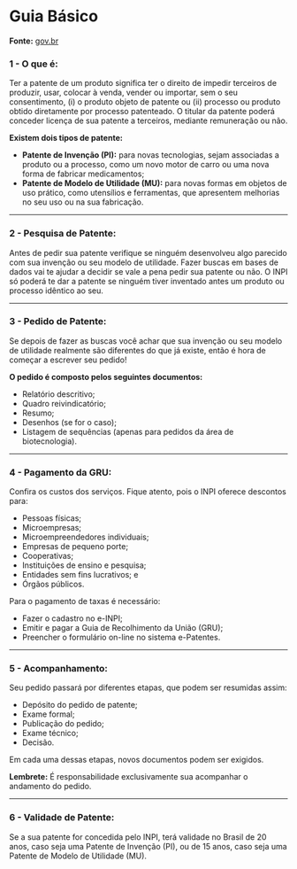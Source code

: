 # Guia Básico

**Fonte:** [gov.br](https://www.gov.br/inpi/pt-br/servicos/patentes/guia-basico)

### 1 - O que é:
Ter a patente de um produto significa ter o direito de impedir terceiros de produzir, usar, colocar à venda, vender ou importar, sem o seu consentimento, (i) o produto objeto de patente ou (ii) processo ou produto obtido diretamente por processo patenteado. O titular da patente poderá conceder licença de sua patente a terceiros, mediante remuneração ou não.

**Existem dois tipos de patente:**
- **Patente de Invenção (PI):** para novas tecnologias, sejam associadas a produto ou a processo, como um novo motor de carro ou uma nova forma de fabricar medicamentos;
- **Patente de Modelo de Utilidade (MU):** para novas formas em objetos de uso prático, como utensílios e ferramentas, que apresentem melhorias no seu uso ou na sua fabricação.

***

### 2 - Pesquisa de Patente:
Antes de pedir sua patente verifique se ninguém desenvolveu algo parecido com sua invenção ou seu modelo de utilidade. Fazer buscas em bases de dados vai te ajudar a decidir se vale a pena pedir sua patente ou não. O INPI só poderá te dar a patente se ninguém tiver inventado antes um produto ou processo idêntico ao seu.

***

### 3 - Pedido de Patente:
Se depois de fazer as buscas você achar que sua invenção ou seu modelo de utilidade realmente são diferentes do que já existe, então é hora de começar a escrever seu pedido!

**O pedido é composto pelos seguintes documentos:**
- Relatório descritivo;
- Quadro reivindicatório;
- Resumo;
- Desenhos (se for o caso);
- Listagem de sequências (apenas para pedidos da área de biotecnologia).

***

### 4 - Pagamento da GRU:
Confira os custos dos serviços. Fique atento, pois o INPI oferece descontos para:
- Pessoas físicas;
- Microempresas;
- Microempreendedores individuais;
- Empresas de pequeno porte;
- Cooperativas;
- Instituições de ensino e pesquisa;
- Entidades sem fins lucrativos; e
- Órgãos públicos.

Para o pagamento de taxas é necessário:
- Fazer o cadastro no e-INPI;
- Emitir e pagar a Guia de Recolhimento da União (GRU);
- Preencher o formulário on-line no sistema e-Patentes.

***

### 5 - Acompanhamento:
Seu pedido passará por diferentes etapas, que podem ser resumidas assim:
- Depósito do pedido de patente;
- Exame formal;
- Publicação do pedido;
- Exame técnico;
- Decisão.

Em cada uma dessas etapas, novos documentos podem ser exigidos.

**Lembrete:** É responsabilidade exclusivamente sua acompanhar o andamento do pedido.

***

### 6 - Validade de Patente:
Se a sua patente for concedida pelo INPI, terá validade no Brasil de 20 anos, caso seja uma Patente de Invenção (PI), ou de 15 anos, caso seja uma Patente de Modelo de Utilidade (MU).

